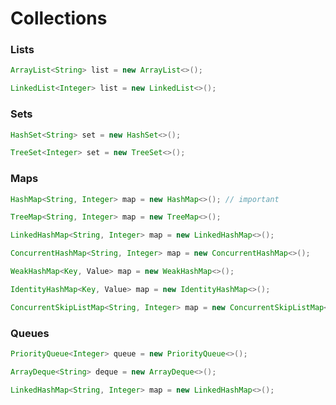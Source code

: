 # Collections

### Lists
```java
ArrayList<String> list = new ArrayList<>();
```
```java
LinkedList<Integer> list = new LinkedList<>();
```

### Sets

```java
HashSet<String> set = new HashSet<>();
```
```java
TreeSet<Integer> set = new TreeSet<>();
```

### Maps

```java
HashMap<String, Integer> map = new HashMap<>(); // important
```
```java
TreeMap<String, Integer> map = new TreeMap<>();
```
```java
LinkedHashMap<String, Integer> map = new LinkedHashMap<>();
```
```java
ConcurrentHashMap<String, Integer> map = new ConcurrentHashMap<>();
```
```java
WeakHashMap<Key, Value> map = new WeakHashMap<>();
```
```java
IdentityHashMap<Key, Value> map = new IdentityHashMap<>();
```
```java
ConcurrentSkipListMap<String, Integer> map = new ConcurrentSkipListMap<>();
```

### Queues

```java
PriorityQueue<Integer> queue = new PriorityQueue<>();
```
```java
ArrayDeque<String> deque = new ArrayDeque<>();
```
```java
LinkedHashMap<String, Integer> map = new LinkedHashMap<>();
```
